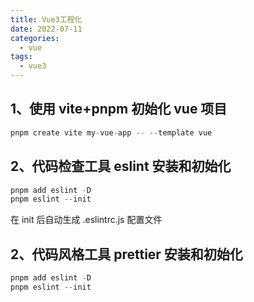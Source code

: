 ```yaml
---
title: Vue3工程化
date: 2022-07-11
categories:
  - vue
tags:
  - vue3
---
```


## 1、使用 vite+pnpm 初始化 vue 项目

```js
pnpm create vite my-vue-app -- --template vue
```

## 2、代码检查工具 eslint 安装和初始化

```js
pnpm add eslint -D
pnpm eslint --init
```

在 init 后自动生成 .eslintrc.js 配置文件

## 2、代码风格工具 prettier 安装和初始化

```js
pnpm add eslint -D
pnpm eslint --init
```
